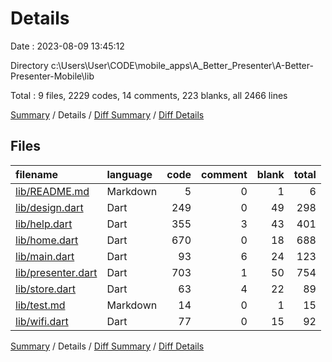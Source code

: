 # Details

Date : 2023-08-09 13:45:12

Directory c:\\Users\\User\\CODE\\mobile_apps\\A_Better_Presenter\\A-Better-Presenter-Mobile\\lib

Total : 9 files,  2229 codes, 14 comments, 223 blanks, all 2466 lines

[Summary](results.md) / Details / [Diff Summary](diff.md) / [Diff Details](diff-details.md)

## Files
| filename | language | code | comment | blank | total |
| :--- | :--- | ---: | ---: | ---: | ---: |
| [lib/README.md](/lib/README.md) | Markdown | 5 | 0 | 1 | 6 |
| [lib/design.dart](/lib/design.dart) | Dart | 249 | 0 | 49 | 298 |
| [lib/help.dart](/lib/help.dart) | Dart | 355 | 3 | 43 | 401 |
| [lib/home.dart](/lib/home.dart) | Dart | 670 | 0 | 18 | 688 |
| [lib/main.dart](/lib/main.dart) | Dart | 93 | 6 | 24 | 123 |
| [lib/presenter.dart](/lib/presenter.dart) | Dart | 703 | 1 | 50 | 754 |
| [lib/store.dart](/lib/store.dart) | Dart | 63 | 4 | 22 | 89 |
| [lib/test.md](/lib/test.md) | Markdown | 14 | 0 | 1 | 15 |
| [lib/wifi.dart](/lib/wifi.dart) | Dart | 77 | 0 | 15 | 92 |

[Summary](results.md) / Details / [Diff Summary](diff.md) / [Diff Details](diff-details.md)
